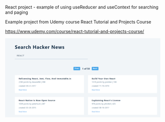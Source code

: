 React project - example of using useReducer and useContext for searching and paging

Example project from Udemy course React Tutorial and Projects Course

https://www.udemy.com/course/react-tutorial-and-projects-course/

![Alt text](https://github.com/tcrafton/search-form-react/blob/main/searchform.PNG?raw=true "Search Form")
